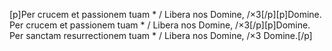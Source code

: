 [p]Per crucem et passionem tuam * / Libera nos Domine, /×3[/p][p]Domine. Per crucem et passionem tuam * / Libera nos Domine, /×3[/p][p]Domine. Per sanctam resurrectionem tuam * / Libera nos Domine, /×3 Domine.[/p]